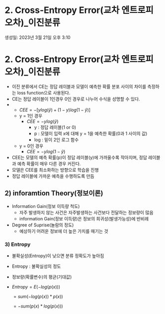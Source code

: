 # 2. Cross-Entropy Error(교차 엔트로피 오차)_이진분류

생성일: 2023년 3월 21일 오후 3:10

# 2. Cross-Entropy Error(교차 엔트로피 오차)_이진분류

- 이진 분류에서 CE는 정답 레이블과 모델이 예측한 확률 분포 사이의 차이를 측정하는 loss function으로 사용된다.
- CE는 정답 레이블이 1인경우 0인 경우로 나누어 수식을 성명할 수 있다.
- 
    - $CEE =  -[ylog(\hat{y}) + (1-y)log(1-\hat{y})]$
    - y = 1인 경우
        - $CEE = -ylog(\hat{y})$
            - y : 정답 레이블(1 or 0)
            - p : 모델이 입력 x에 대해 y = 1을 예측한 확률(0과 1 사이의 값)
            - log : 밑이 2인 로그 함수
    - y = 0인 경우
        - $CEE = -ylog(1-\hat{y})$
- CEE는 모델의 예측 확률(p)이 정답 레이블(y)에 가까울수록 작아지며, 정답 레이블과 예측 확률이 매우 다른 경우 커진다.
- 모델은 CEE를 최소화하는 방향으로 학습을 진행
- 정답 레이블에 가까운 예측을 수행하도록 만듬

## 2) inforamtion Theory(정보이론)

- Information Gain(정보 이득량 척도)
    - 자주 발생하지 않는 사건은 자주발생하는 사건보다 전달하는 정보량이 많음
    - information Gain(정보 이득량)은 정보의 희귀성(발생가능성)에 반비례
- Degree of Suprise(놀람의 정도)
    - 예상하기 어려운 정보에  더 높은 가치를 매기는 것
    

### 3) Entropy

- 불확실성(Entropy)이 낮으면 분류 정확도가 높아짐
- Entropy : 불확실성의 정도
- 정보량(확률변수)의 평균(기대값)
- $Entropy =E(-log(p(x)))$
    
    $= sum(-log(p(x)) * p(x))$
    
    $= -sum(p(x) * log(p(x)))$